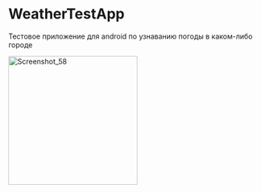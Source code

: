 # WeatherTestApp
Тестовое приложение для android по узнаванию погоды в каком-либо городе

<img width="256" alt="Screenshot_58" src="https://user-images.githubusercontent.com/42715111/221352121-8ae0c290-0baa-4b43-b4fe-31a54a120588.png">
